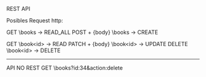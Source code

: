 REST API

Posibles Request http:

GET \books -> READ_ALL
POST + {body} \books -> CREATE

GET \book\<id> -> READ
PATCH + {body} \book\<id> -> UPDATE
DELETE \book\<id> -> DELETE

---

API NO REST
GET \books?id:34&action:delete
